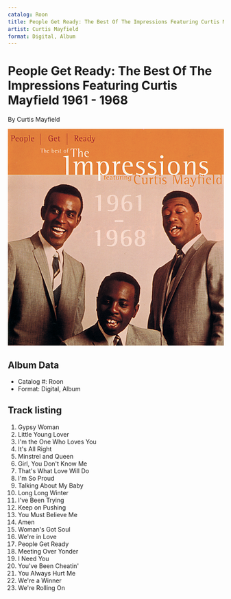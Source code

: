 ```yaml
---
catalog: Roon
title: People Get Ready: The Best Of The Impressions Featuring Curtis Mayfield 1961 - 1968
artist: Curtis Mayfield
format: Digital, Album
---
```


# People Get Ready: The Best Of The Impressions Featuring Curtis Mayfield 1961 - 1968

By Curtis Mayfield

![](../../assets/albumcovers/Curtis_Mayfield-People_Get_Ready-_The_Best_Of_The_Impressions_Featuring_Curtis_Mayfield_1961_-_1968.png)

## Album Data

- Catalog #: Roon
- Format: Digital, Album


## Track listing


1. Gypsy Woman
2. Little Young Lover
3. I'm the One Who Loves You
4. It's All Right
5. Minstrel and Queen
6. Girl, You Don't Know Me
7. That's What Love Will Do
8. I'm So Proud
9. Talking About My Baby
10. Long Long Winter
11. I've Been Trying
12. Keep on Pushing
13. You Must Believe Me
14. Amen
15. Woman's Got Soul
16. We're in Love
17. People Get Ready
18. Meeting Over Yonder
19. I Need You
20. You've Been Cheatin'
21. You Always Hurt Me
22. We're a Winner
23. We're Rolling On

